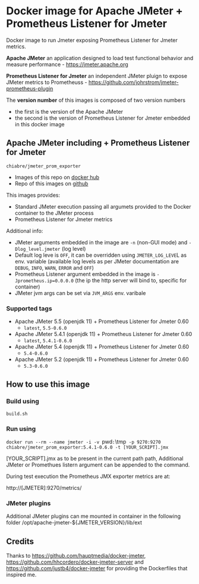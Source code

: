 # Docker image for Apache JMeter + Prometheus Listener for Jmeter

Docker image to run Jmeter exposing Prometheus Listener for Jmeter metrics.

**Apache JMeter**
an application designed to load test functional behavior and measure performance - https://jmeter.apache.org

**Prometheus Listener for Jmeter**
an independent JMeter pluign to expose JMeter metrics to Prometheuss - https://github.com/johrstrom/jmeter-prometheus-plugin

The **version number** of this images is composed of two version numbers
  * the first is the version of the Apache JMeter 
  * the second is the version of Prometheus Listener for Jmeter embedded in this docker image

## Apache JMeter including + Prometheus Listener for Jmeter

`chiabre/jmeter_prom_exporter`

* Images of this repo on [docker hub](https://hub.docker.com/repository/docker/chiabre/jmeter_prom_exporter)
* Repo of this images on [github](https://github.com/chiabre/jmeter_prom_exporter)

This images provides:
* Standard JMeter execution passing all argumets provided to the Docker container to the JMeter process
* Prometheus Listener for Jmeter metrics

Additional info:
* JMeter arguments embedded in the image are `-n` (non-GUI mode) and `-Dlog_level.jmeter` (log level)
* Default log leve is `OFF`, it can be overridden using `JMETER_LOG_LEVE`L as env. variable (available log levels as per JMeter documentation are `DEBUG`, `INFO`, `WARN`, `ERROR` and `OFF`)
* Prometheus Listener argument embedded in the image is `-Jprometheus.ip=0.0.0.0` (the ip the http server will bind to, specific for container)
* JMeter jvm args can be set via `JVM_ARGS` env. varibale

### Supported tags

* Apache JMeter 5.5 (openjdk 11) + Prometheus Listener for Jmeter 0.60
   * `latest`, `5.5-0.6.0`
* Apache JMeter 5.4.1 (openjdk 11) + Prometheus Listener for Jmeter 0.60
   * `latest`, `5.4.1-0.6.0`
* Apache JMeter 5.4 (openjdk 11) + Prometheus Listener for Jmeter 0.60
   * `5.4-0.6.0`
* Apache JMeter 5.2 (openjdk 11) + Prometheus Listener for Jmeter 0.60
   * `5.3-0.6.0`

## How to use this image

### Build using

`build.sh`

### Run using

`docker run --rm --name jmeter -i -v `pwd`:`\tmp` -p 9270:9270 chiabre/jmeter_prom_exporter:5.4.1-0.6.0 -t [YOUR_SCRIPT].jmx`

[YOUR_SCRIPT].jmx as to be present in the current path path, Additional JMeter or Promethues listern argument can be appended to the command.

During test execution the Prometheus JMX exporter metrics are at:

http://[JMETER]:9270/metrics/

### JMeter plugins

Additional JMeter plugins can me mounted in container in the following folder /opt/apache-jmeter-${JMETER_VERSION}/lib/ext


## Credits
Thanks to https://github.com/hauptmedia/docker-jmeter, https://github.com/hhcordero/docker-jmeter-server and https://github.com/justb4/docker-jmeter for providing the Dockerfiles that inspired me. 
